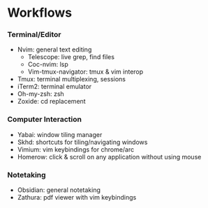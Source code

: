 # Workflows

### Terminal/Editor
- Nvim: general text editing
    - Telescope: live grep, find files
    - Coc-nvim: lsp
    - Vim-tmux-navigator: tmux & vim interop
- Tmux: terminal multiplexing, sessions
- iTerm2: terminal emulator
- Oh-my-zsh: zsh
- Zoxide: cd replacement

### Computer Interaction
- Yabai: window tiling manager
- Skhd: shortcuts for tiling/navigating windows
- Vimium: vim keybindings for chrome/arc
- Homerow: click & scroll on any application without using mouse

### Notetaking
- Obsidian: general notetaking
- Zathura: pdf viewer with vim keybindings
